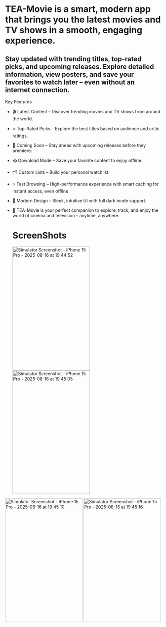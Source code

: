 
# TEA-Movie is a smart, modern app that brings you the latest movies and TV shows in a smooth, engaging experience.
## Stay updated with trending titles, top-rated picks, and upcoming releases. Explore detailed information, view posters, and save your favorites to watch later – even without an internet connection.

Key Features
- 🎬 Latest Content – Discover trending movies and TV shows from around the world.

- ⭐ Top-Rated Picks – Explore the best titles based on audience and critic ratings.

- 📅 Coming Soon – Stay ahead with upcoming releases before they premiere.

- 📥 Download Mode – Save your favorite content to enjoy offline.

- 🗂 Custom Lists – Build your personal watchlist.

- ⚡ Fast Browsing – High-performance experience with smart caching for instant access, even offline.

- 🌙 Modern Design – Sleek, intuitive UI with full dark mode support.

- 📌 TEA-Movie is your perfect companion to explore, track, and enjoy the world of cinema and television – anytime, anywhere.

  # ScreenShots
  <img width="250" height="400" alt="Simulator Screenshot - iPhone 15 Pro - 2025-08-16 at 19 44 52" src="https://github.com/user-attachments/assets/99618b91-a42f-4419-a294-1af8cf56a6f1" />
  
  <img width="250" height="400" alt="Simulator Screenshot - iPhone 15 Pro - 2025-08-16 at 19 45 05" src="https://github.com/user-attachments/assets/bb15355e-e5b6-4251-af2b-539f195d02da" />

<img width="250" height="400" alt="Simulator Screenshot - iPhone 15 Pro - 2025-08-16 at 19 45 10" src="https://github.com/user-attachments/assets/60c22df1-3788-490e-b611-774674aeb0ed" />

  <img width="250" height="400" alt="Simulator Screenshot - iPhone 15 Pro - 2025-08-16 at 19 45 16" src="https://github.com/user-attachments/assets/7178e75a-9340-43cd-9eea-c5973204c1e4" />





